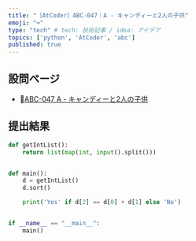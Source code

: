 ```yaml
---
title: "［AtCoder］ABC-047｜A - キャンディーと2人の子供"
emoji: "⌨️"
type: "tech" # tech: 技術記事 / idea: アイデア
topics: ['python', 'AtCoder', 'abc']
published: true
---
```


## 設問ページ

- 🔗[ABC-047 A - キャンディーと2人の子供](https://atcoder.jp/contests/abc047/tasks/abc047_a)

## 提出結果

```python
def getIntList():
    return list(map(int, input().split()))


def main():
    d = getIntList()
    d.sort()

    print('Yes' if d[2] == d[0] + d[1] else 'No')


if __name__ == "__main__":
    main()
```
